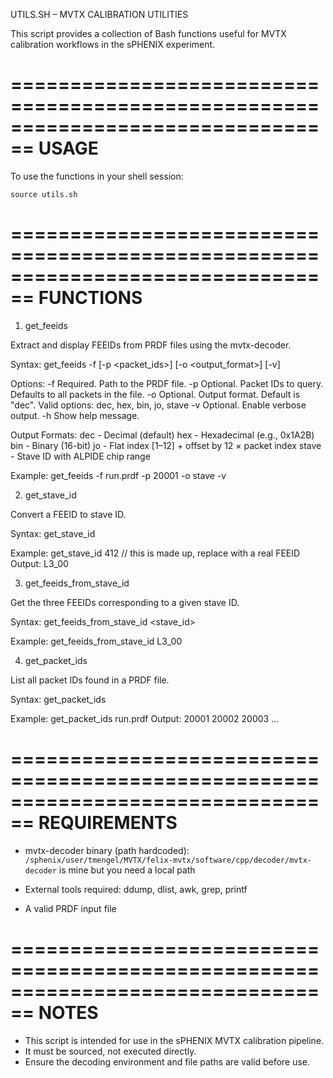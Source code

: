 UTILS.SH – MVTX CALIBRATION UTILITIES

This script provides a collection of Bash functions useful for MVTX calibration workflows
in the sPHENIX experiment.

================================================================================
USAGE
================================================================================

To use the functions in your shell session:

    source utils.sh

================================================================================
FUNCTIONS
================================================================================

1. get_feeids

Extract and display FEEIDs from PRDF files using the mvtx-decoder.

Syntax:
    get_feeids -f <file> [-p <packet_ids>] [-o <output_format>] [-v]

Options:
    -f <file>        Required. Path to the PRDF file.
    -p <ids>         Optional. Packet IDs to query. Defaults to all packets in the file.
    -o <format>      Optional. Output format. Default is "dec".
                     Valid options: dec, hex, bin, jo, stave
    -v               Optional. Enable verbose output.
    -h               Show help message.

Output Formats:
    dec   - Decimal (default)
    hex   - Hexadecimal (e.g., 0x1A2B)
    bin   - Binary (16-bit)
    jo    - Flat index [1–12] + offset by 12 × packet index
    stave - Stave ID with ALPIDE chip range

Example:
    get_feeids -f run.prdf -p 20001 -o stave -v


2. get_stave_id

Convert a FEEID to stave ID.

Syntax:
    get_stave_id <feeid>

Example:
    get_stave_id 412 // this is made up, replace with a real FEEID
    Output: L3_00


3. get_feeids_from_stave_id

Get the three FEEIDs corresponding to a given stave ID.

Syntax:
    get_feeids_from_stave_id <stave_id>

Example:
    get_feeids_from_stave_id L3_00



4. get_packet_ids

List all packet IDs found in a PRDF file.

Syntax:
    get_packet_ids <file>

Example:
    get_packet_ids run.prdf
    Output: 20001 20002 20003 ...


================================================================================
REQUIREMENTS
================================================================================

- mvtx-decoder binary (path hardcoded):
    `/sphenix/user/tmengel/MVTX/felix-mvtx/software/cpp/decoder/mvtx-decoder` is mine but you need a local path

- External tools required:
    ddump, dlist, awk, grep, printf

- A valid PRDF input file


================================================================================
NOTES
================================================================================

- This script is intended for use in the sPHENIX MVTX calibration pipeline.
- It must be sourced, not executed directly.
- Ensure the decoding environment and file paths are valid before use.
